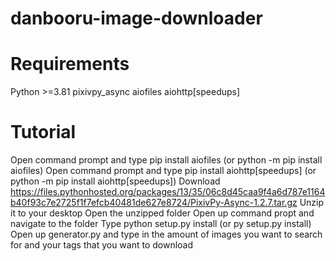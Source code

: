# danbooru-image-downloader
# Requirements
Python >=3.81
pixivpy_async
aiofiles
aiohttp[speedups]
# Tutorial
Open command prompt and type pip install aiofiles (or python -m pip install aiofiles)
Open command prompt and type pip install aiohttp[speedups] (or python -m pip install aiohttp[speedups])
Download https://files.pythonhosted.org/packages/13/35/06c8d45caa9f4a6d787e1164b40f93c7e2725f1f7efcb40481de627e8724/PixivPy-Async-1.2.7.tar.gz
Unzip it to your desktop
Open the unzipped folder
Open up command propt and navigate to the folder
Type python setup.py install (or py setup.py install)
Open up generator.py and type in the amount of images you want to search for and your tags that you want to download
